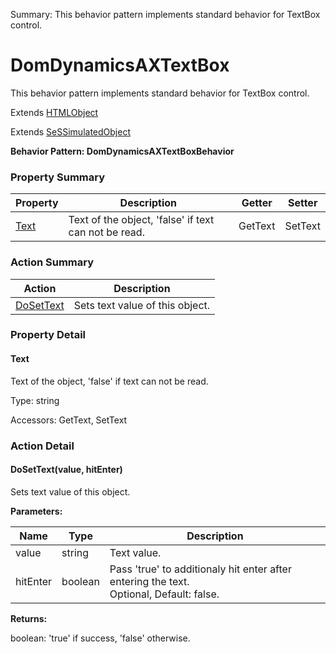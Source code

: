 Summary: This behavior pattern implements standard behavior for TextBox control.

# DomDynamicsAXTextBox

This behavior pattern implements standard behavior for TextBox control.
 
Extends [HTMLObject](HTMLObject.md)

Extends [SeSSimulatedObject](SeSSimulatedObject.md)





**Behavior Pattern: DomDynamicsAXTextBoxBehavior**


<!-- ============================== property summary ========================== -->

	

### Property Summary

| **Property** | **Description** | **Getter** | **Setter** |
| ------------ | --------------- | ---------- | ---------- |
| [Text](#Text) | Text of the object, 'false' if text can not be read. | GetText | SetText |



	
<!-- ============================== action summary ========================== -->



### Action Summary

|  **Action** | **Description** | 
| ----------- | --------------- |
|	[DoSetText](#DoSetText) | Sets text value of this object. |




<!-- ============================== property detail ========================== -->
	
### Property Detail
		
<a name="Text"></a>
#### Text


Text of the object, 'false' if text can not be read.

			
	
			
Type: string
			
			
Accessors: GetText, SetText
			
		
	
	
<!-- ============================== action detail ========================== -->
	
### Action Detail
		
<a name="DoSetText"></a>    
#### DoSetText(value, hitEnter)

Sets text value of this object.


**Parameters:**

|	**Name** | **Type** | **Description** |
| ---------- | -------- | --------------- |
| value | string |	Text value. |
| hitEnter | boolean |	Pass 'true' to additionaly hit enter after entering the text.<br>Optional, Default: false. |




**Returns:**

boolean: 'true' if success, 'false' otherwise.



<a name="see.also.domdynamicsaxtextbox.dosettext"></a>

	

